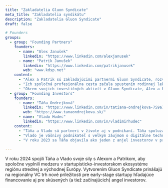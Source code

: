 ```yaml
---
title: "Zakladatelia Gluon Syndicate"
meta_title: "Zakladatelia syndikátu"
description: "Zakladatelia Gluon Syndicate"
draft: false

# Founders
groups:
  - group: "Founding Partners"
    founders:
      - name: "Alex Janušek"
        linkedin: "https://www.linkedin.com/alexjanusek"
      - name: "Patrik Janušek"
        linkedin: "https://www.linkedin.com/patrikjanusek"
        web: "www.kdsp.net"
    content: 
      - "Alex a Patrik sú zakladajúcimi partnermi Gluon Syndicate, rozvíjajúci víziu prepojenia anjelských investorov s nádejnými pre-seed startupmi v rámci strednej a východnej Európy už od počiatkov svojej podnikateľskej cesty. Obaja bratia milujú podnikanie a majú viac ako 15 rokov skúseností z rozbehu niekoľkých spoločných biznisov aj poradenstva pre začínajúce firmy a ich zakladateľov."
      - "Ich spoločná profesionálna cesta začala spustením rodinnej lekárne v Českej republike. Neskôr spoluzaložili full-service marketingovú agentúru a zohrali kľúčovú úlohu v obchodnom tíme jedného z prvých súkromných železničných dopravcov na svete. Následne sa ako co-founderi venovali niekoľko rokov rozširovaniu smart home technológií po celej Európe a so svojím slovensko-českým scale-upom dosiahli mnoho ocenení."
      - "Okrem svojich investičných aktivít v Gluon Syndicate, Alex a Patrik radia pre-seed a seed startupom z regiónu pri vytváraní škálovateľných obchodných a marketingových stratégií pod značkou Disruptive Bros. A v neposlednom rade sú tiež mentormi začínajúcich startupistov v Univerzitnom technologickom inkubátore v Bratislave."
  - group: "Founding Investors"
    founders:
      - name: "Táňa Ondrejková"
        linkedin: "https://www.linkedin.com/in/tatiana-ondrejkova-759a7b2"
        web: "https://www.tanaondrejkova.sk/"
      - name: "Vlado Hudec"
        linkedin: "https://www.linkedin.com/in/vladimirhudec"
    content:
      - "Táňa a Vlado sú partneri v živote aj v podnikaní. Táňa spoluzaložila Pelikán, jednu z najväčších online cestovných kancelárií v regióne strednej Európy, a spustila niekoľko ďalších úspešných e-commerce firiem v oblasti cestovania a módy, ktoré dosahujú ročné príjmy presahujúce 100 miliónov eur."
      - "Vlado je vášnivý podnikateľ s veľkým záujmom o digitálne technológie v oblasti cestovania aj mimo neho. Ako nadšenec Web3 projektov a ekosystémový investor si veľa sľubuje od budúcnosti decentralizovaných technológií. Spoluzaložil Codeblocks, špecializovanú agentúru pre vývoj softvéru, a riadi niekoľko inovatívnych podnikov v rámci skupiny."
      - "V roku 2023 sa Táňa objavila ako jeden z anjel investorov v prvom vydaní slovenskej televíznej show Jama levova (lokalizovanej americkej show Shark Tank) a v roku 2024 pokračuje druhou sériou. Spolu s Vladom a Patrikom Dragulom (spoluzakladateľom Pelikánu) vstúpili do VC odvetvia založením AeroVentures."

---
```


V roku 2024 spojili Táňa a Vlado svoje sily s Alexom a Patrikom, aby spoločne vyplnili medzeru v startupisticko-investorskom ekosystéme regiónu strednej a východnej Európy. Vytvorením Gluon Syndicate prinášajú na regionálny VC trh nové príležitosti pre early-stage startupy hľadajúce financovanie aj pre skúsených (a tiež začínajúcich) angel investorov.